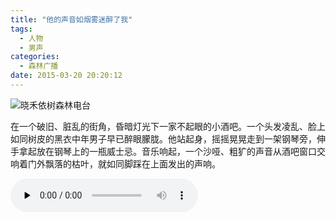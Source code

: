 ```yaml
---
title: "他的声音如烟雾迷醉了我"
tags:
  - 人物
  - 男声
categories:
  - 森林广播
date: 2015-03-20 20:20:12
---
```


![晓禾依树森林电台](../../../images/radiocover/radio_098.jpg) 

在一个破旧、脏乱的街角，昏暗灯光下一家不起眼的小酒吧。一个头发凌乱、脸上如同树皮的黑衣中年男子早已醉眼朦胧。他站起身，摇摇晃晃走到一架钢琴旁，伸手拿起放在钢琴上的一瓶威士忌。音乐响起，一个沙哑、粗犷的声音从酒吧窗口交响着门外飘落的枯叶，就如同脚踩在上面发出的声响。  

<audio id="audio" controls="" preload="none">
  <source id="mp3" src="http://www.coletree.com/radio/coletree_radio_098.mp3">
</audio>